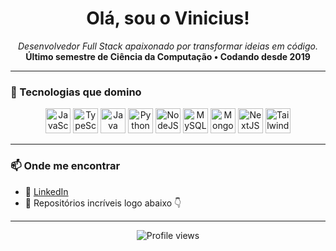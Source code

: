 <h1 align="center">Olá, sou o Vinicius!</h1>

<p align="center">
  <em>Desenvolvedor Full Stack apaixonado por transformar ideias em código.</em><br/>
  <strong>Último semestre de Ciência da Computação • Codando desde 2019</strong>
</p>

---

### 🚀 Tecnologias que domino

<p align="center">
  <img src="https://cdn.jsdelivr.net/gh/devicons/devicon/icons/javascript/javascript-original.svg" width="40" alt="JavaScript"/>
  <img src="https://cdn.jsdelivr.net/gh/devicons/devicon/icons/typescript/typescript-original.svg" width="40" alt="TypeScript"/>
  <img src="https://cdn.jsdelivr.net/gh/devicons/devicon/icons/java/java-original.svg" width="40" alt="Java"/>
  <img src="https://cdn.jsdelivr.net/gh/devicons/devicon/icons/python/python-original.svg" width="40" alt="Python"/>
  <img src="https://cdn.jsdelivr.net/gh/devicons/devicon/icons/nodejs/nodejs-original.svg" width="40" alt="NodeJS"/>
  <img src="https://cdn.jsdelivr.net/gh/devicons/devicon/icons/mysql/mysql-original.svg" width="40" alt="MySQL"/>
  <img src="https://cdn.jsdelivr.net/gh/devicons/devicon/icons/mongodb/mongodb-original.svg" width="40" alt="MongoDB"/>
  <img src="https://cdn.jsdelivr.net/gh/devicons/devicon/icons/nextjs/nextjs-original.svg" width="40" alt="NextJS"/>
  <img src="https://www.vectorlogo.zone/logos/tailwindcss/tailwindcss-icon.svg" width="40" alt="TailwindCSS"/>
</p>

---

### 📫 Onde me encontrar

- 💼 [LinkedIn](https://www.linkedin.com/in/vpradoc/) 
- 📂 Repositórios incríveis logo abaixo 👇

---

<p align="center">
  <img src="https://komarev.com/ghpvc/?username=vpradoc&color=blue" alt="Profile views"/>
</p>
